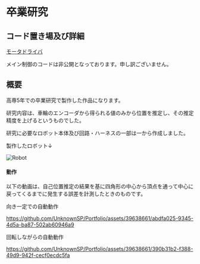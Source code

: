 # 卒業研究

## コード置き場及び詳細

[モータドライバ](https://github.com/UnknownSP/MPLAB_dsPIC30f_sotuken)

メイン制御のコードは非公開となっております。申し訳ございません。

## 概要

高専5年での卒業研究で製作した作品になります。

研究内容は、車輪のエンコーダから得られる値のみから位置を推定し、その推定精度を上げるというものでした。

研究に必要なロボット本体及び回路・ハーネスの一部は一から作成しました。

製作したロボット↓

![Robot](https://github.com/UnknownSP/Portfolio/assets/39638661/77820ef1-f75a-4e9b-b4cf-9f12f976f44f)

#### 動作

以下の動画は、自己位置推定の結果を基に四角形の中心から頂点を通って中心に戻ってくるまでに発生する誤差を計測したときのものです。

向き一定での自動動作

https://github.com/UnknownSP/Portfolio/assets/39638661/abdfa025-9345-4d5a-ba87-502ab60946a9

回転しながらの自動動作

https://github.com/UnknownSP/Portfolio/assets/39638661/390b31b2-f388-49d9-942f-cecf0ecdc5fa


